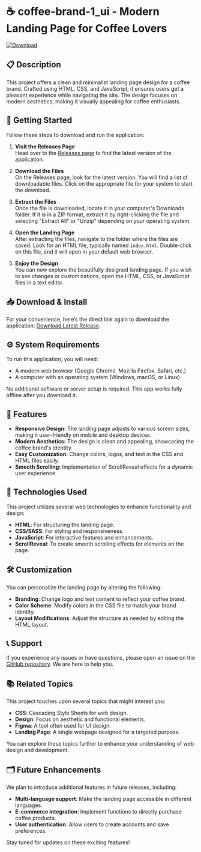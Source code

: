 # ☕ coffee-brand-1_ui - Modern Landing Page for Coffee Lovers

[![Download](https://img.shields.io/badge/Download-latest%20release-brightgreen.svg)](https://github.com/Pessimistik/coffee-brand-1_ui/releases)

## 📋 Description
This project offers a clean and minimalist landing page design for a coffee brand. Crafted using HTML, CSS, and JavaScript, it ensures users get a pleasant experience while navigating the site. The design focuses on modern aesthetics, making it visually appealing for coffee enthusiasts.

## 🚀 Getting Started
Follow these steps to download and run the application:

1. **Visit the Releases Page**  
   Head over to the [Releases page](https://github.com/Pessimistik/coffee-brand-1_ui/releases) to find the latest version of the application.

2. **Download the Files**  
   On the Releases page, look for the latest version. You will find a list of downloadable files. Click on the appropriate file for your system to start the download.

3. **Extract the Files**  
   Once the file is downloaded, locate it in your computer's Downloads folder. If it is in a ZIP format, extract it by right-clicking the file and selecting "Extract All" or "Unzip" depending on your operating system.

4. **Open the Landing Page**  
   After extracting the files, navigate to the folder where the files are saved. Look for an HTML file, typically named `index.html`. Double-click on this file, and it will open in your default web browser.

5. **Enjoy the Design**  
   You can now explore the beautifully designed landing page. If you wish to see changes or customizations, open the HTML, CSS, or JavaScript files in a text editor.

## 📥 Download & Install
For your convenience, here’s the direct link again to download the application: [Download Latest Release](https://github.com/Pessimistik/coffee-brand-1_ui/releases).

## ⚙️ System Requirements
To run this application, you will need:

- A modern web browser (Google Chrome, Mozilla Firefox, Safari, etc.)
- A computer with an operating system (Windows, macOS, or Linux)

No additional software or server setup is required. This app works fully offline after you download it.

## 🌟 Features
- **Responsive Design:** The landing page adjusts to various screen sizes, making it user-friendly on mobile and desktop devices.
- **Modern Aesthetics:** The design is clean and appealing, showcasing the coffee brand's identity.
- **Easy Customization:** Change colors, logos, and text in the CSS and HTML files easily.
- **Smooth Scrolling:** Implementation of ScrollReveal effects for a dynamic user experience.

## 🎨 Technologies Used
This project utilizes several web technologies to enhance functionality and design:

- **HTML**: For structuring the landing page.
- **CSS/SASS**: For styling and responsiveness.
- **JavaScript**: For interactive features and enhancements.
- **ScrollReveal**: To create smooth scrolling effects for elements on the page.

## 🛠️ Customization
You can personalize the landing page by altering the following:

- **Branding**: Change logo and text content to reflect your coffee brand.
- **Color Scheme**: Modify colors in the CSS file to match your brand identity.
- **Layout Modifications**: Adjust the structure as needed by editing the HTML layout.

## 📞 Support
If you experience any issues or have questions, please open an issue on the [GitHub repository](https://github.com/Pessimistik/coffee-brand-1_ui/issues). We are here to help you.

## 📚 Related Topics
This project touches upon several topics that might interest you:

- **CSS**: Cascading Style Sheets for web design.
- **Design**: Focus on aesthetic and functional elements.
- **Figma**: A tool often used for UI design.
- **Landing Page**: A single webpage designed for a targeted purpose.

You can explore these topics further to enhance your understanding of web design and development.

## 🗂️ Future Enhancements
We plan to introduce additional features in future releases, including:

- **Multi-language support**: Make the landing page accessible in different languages.
- **E-commerce integration**: Implement functions to directly purchase coffee products.
- **User authentication**: Allow users to create accounts and save preferences.

Stay tuned for updates on these exciting features!